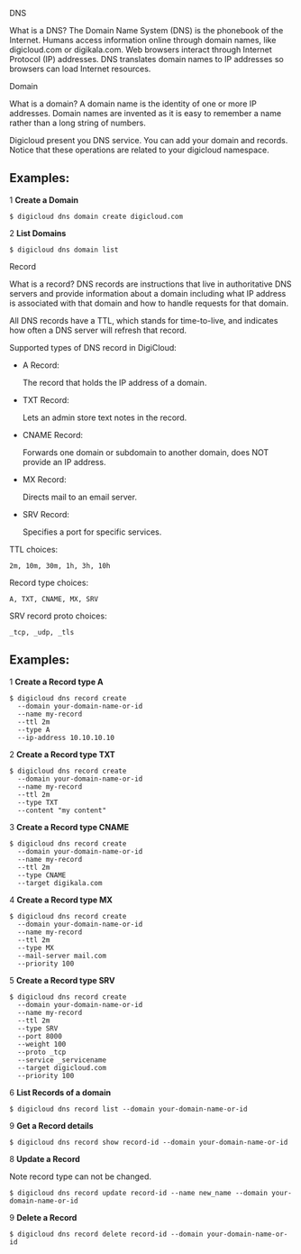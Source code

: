 DNS

What is a DNS? The Domain Name System (DNS) is the phonebook of the Internet.
Humans access information online through domain names, like digicloud.com or digikala.com.
Web browsers interact through Internet Protocol (IP) addresses.
DNS translates domain names to IP addresses so browsers can load Internet resources.

Domain

What is a domain? A domain name is the identity of one or more IP addresses.
Domain names are invented as it is easy to remember a name rather than a long string of numbers.

Digicloud present you DNS service. You can add your domain and records.
Notice that these operations are related to your digicloud namespace.

## Examples:
    
1 **Create a Domain**

    $ digicloud dns domain create digicloud.com

2 **List Domains**

    $ digicloud dns domain list


Record

What is a record? DNS records are instructions that live in authoritative DNS servers and 
provide information about a domain including what IP address is associated with that domain
and how to handle requests for that domain.

All DNS records have a TTL, which stands for time-to-live, and indicates how often a DNS server will refresh that record.

Supported types of DNS record in DigiCloud:

* A Record:

    The record that holds the IP address of a domain.

* TXT Record:

    Lets an admin store text notes in the record.

* CNAME Record:

    Forwards one domain or subdomain to another domain, does NOT provide an IP address.

* MX Record:

    Directs mail to an email server.

* SRV Record:

    Specifies a port for specific services.

TTL choices:

    2m, 10m, 30m, 1h, 3h, 10h

Record type choices:

    A, TXT, CNAME, MX, SRV

SRV record proto choices:

    _tcp, _udp, _tls

## Examples:

1 **Create a Record type A**

    $ digicloud dns record create
      --domain your-domain-name-or-id
      --name my-record
      --ttl 2m
      --type A
      --ip-address 10.10.10.10

2 **Create a Record type TXT**

    $ digicloud dns record create
      --domain your-domain-name-or-id
      --name my-record
      --ttl 2m
      --type TXT
      --content "my content"

3 **Create a Record type CNAME**

    $ digicloud dns record create
      --domain your-domain-name-or-id
      --name my-record
      --ttl 2m
      --type CNAME
      --target digikala.com

4 **Create a Record type MX**

    $ digicloud dns record create
      --domain your-domain-name-or-id
      --name my-record
      --ttl 2m
      --type MX
      --mail-server mail.com
      --priority 100

5 **Create a Record type SRV**

    $ digicloud dns record create
      --domain your-domain-name-or-id
      --name my-record
      --ttl 2m
      --type SRV
      --port 8000
      --weight 100
      --proto _tcp
      --service _servicename
      --target digicloud.com
      --priority 100

6 **List Records of a domain**

    $ digicloud dns record list --domain your-domain-name-or-id

9 **Get a Record details**

    $ digicloud dns record show record-id --domain your-domain-name-or-id

8 **Update a Record**

Note record type can not be changed.

    $ digicloud dns record update record-id --name new_name --domain your-domain-name-or-id

9 **Delete a Record**

    $ digicloud dns record delete record-id --domain your-domain-name-or-id
